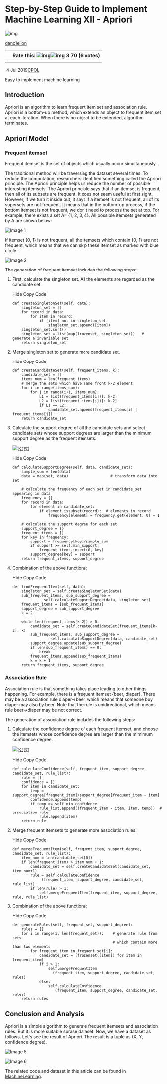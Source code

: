 # Step-by-Step Guide to Implement Machine Learning XII - Apriori

![img](https://www.codeproject.com/script/Membership/ProfileImages/{6098a88e-6a47-4a71-915c-4577a7b84ee9}.jpg)

[danc1elion](https://www.codeproject.com/script/Membership/View.aspx?mid=14354398)

|      | Rate this: 			 				 			                      				   	 	         ![img](https://codeproject.freetls.fastly.net/script/Ratings/Images/stars-fill-lg.png)![img](https://codeproject.freetls.fastly.net/script/Ratings/Images/stars-empty-lg.png) 		  	 	3.70  (6 votes) |
| ---- | ------------------------------------------------------------ |
|      |                                                              |

​                                        4 Jul 2019[CPOL](http://www.codeproject.com/info/cpol10.aspx)                                    

Easy to implement machine learning



## Introduction

Apriori is an algorithm to learn frequent item set and association  rule. Apriori is a bottom-up method, which extends an object to frequent item set at each iteration. When there is no object to be extended,  algorithm terminates.

## Apriori Model

### Frequent itemset

Frequent itemset is the set of objects which usually occur simultaneously.

The traditional method will be traversing the dataset several times.  To reduce the computation, researchers identified something called the  Apriori principle. The Apriori principle helps us reduce the number of  possible interesting itemsets. The Apriori principle says that if an  itemset is frequent, then all of its subsets are frequent. It does not  seem useful at first sight. However, if we turn it inside out, it says  if a itemset is not frequent, all of its supersets are not frequent. It  means that in the bottom-up process, if the bottom itemset is not  frequent, we don't need to process the set at top. For example, there  exists a set A= {1, 2, 3, 4}. All possible itemsets generated by A are  shown below:

![Image 1](https://www.codeproject.com/KB/AI/5142921/23b08120-389e-456f-ab30-e8a7a88118d2.Png)

If itemset {0, 1} is not frequent, all the itemsets which contain {0, 1} are not frequent, which means that we can skip these itemset as  marked with blue circle.

![Image 2](https://www.codeproject.com/KB/AI/5142921/8a102b80-148a-4f79-b667-d4195306d4a9.Png)

The generation of frequent itemset includes the following steps:

1. First, calculate the singleton set. All the elements are regarded as the candidate set. 

   Hide   Copy Code

   ```
   def createSingletonSet(self, data):
       singleton_set = []
       for record in data:
           for item in record:
               if [item] not in singleton_set:
                   singleton_set.append([item])
       singleton_set.sort()
       singleton_set = list(map(frozenset, singleton_set))   # generate a invariable set
       return singleton_set
   ```

2. Merge singleton set to generate more candidate set. 

   Hide   Copy Code

   ```
   def createCandidateSet(self, frequent_items, k):
       candidate_set = []
       items_num = len(frequent_items)
       # merge the sets which have same front k-2 element
       for i in range(items_num):
           for j in range(i+1, items_num):
               L1 = list(frequent_items[i])[: k-2]
               L2 = list(frequent_items[j])[: k-2]
               if L1 == L2:
                   candidate_set.append(frequent_items[i] | frequent_items[j])
       return candidate_set
   ```

3. Calculate the support degree of all the candidate sets and  select candidate sets whose support degrees are larger than the minimum  support degree as the frequent itemsets. 

   ![[公式]](https://www.zhihu.com/equation?tex=support%5Cleft%28X%5Crightarrow+Y%5Cright%29%3D%5Cfrac%7B%7CX%5Ccup+Y%7C%7D%7B%7CD%7C%7D)

   Hide   Copy Code

   ```
   def calculateSupportDegree(self, data, candidate_set):
       sample_sum = len(data)
       data = map(set, data)                   # transform data into set
   
       # calculate the frequency of each set in candidate_set appearing in data
       frequency = {}
       for record in data:
           for element in candidate_set:
               if element.issubset(record):  # elements in record
                   frequency[element] = frequency.get(element, 0) + 1
   
       # calculate the support degree for each set
       support_degree = {}
       frequent_items = []
       for key in frequency:
           support = frequency[key]/sample_sum
           if support >= self.min_support:
               frequent_items.insert(0, key)
           support_degree[key] = support
       return frequent_items, support_degree
   ```

4. Combination of the above functions: 

   Hide   Copy Code

   ```
   def findFrequentItem(self, data):
       singleton_set = self.createSingletonSet(data)
       sub_frequent_items, sub_support_degree =
                 self.calculateSupportDegree(data, singleton_set)
       frequent_items = [sub_frequent_items]
       support_degree = sub_support_degree
       k = 2
   
       while len(frequent_items[k-2]) > 0:
           candidate_set = self.createCandidateSet(frequent_items[k-2], k)
           sub_frequent_items, sub_support_degree =
                    self.calculateSupportDegree(data, candidate_set)
           support_degree.update(sub_support_degree)
           if len(sub_frequent_items) == 0:
               break
           frequent_items.append(sub_frequent_items)
           k = k + 1
       return frequent_items, support_degree
   ```

### Association Rule

Association rule is that something takes place leading to other  things happening. For example, there is a frequent itemset {beer,  diaper}. There may be a association rule diaper->beer, which means  that someone buy diaper may also by beer. Note that the rule is  unidirectional, which means rule beer->diaper may be not correct.

The generation of association rule includes the following steps:

1. Calculate the confidence degree of each frequent itemset, and  choose the itemsets whose confidence degree are larger than the mimimum  confidence degree. 

   ![[公式]](https://www.zhihu.com/equation?tex=confidence%5Cleft%28X%5Crightarrow+Y%5Cright%29%3D%5Cfrac%7BP%5Cleft%28XY%5Cright%29%7D%7BP%5Cleft%28Y%5Cright%29%7D)

   Hide   Copy Code

   ```
   def calculateConfidence(self, frequent_item, support_degree, candidate_set, rule_list):
       rule = []
       confidence = []
       for item in candidate_set:
           temp = support_degree[frequent_item]/support_degree[frequent_item - item]
           confidence.append(temp)
           if temp >= self.min_confidence:
               rule_list.append((frequent_item - item, item, temp))  # association rule
               rule.append(item)
       return rule
   ```

2. Merge frequent itemsets to generate more association rules: 

   Hide   Copy Code

   ```
   def mergeFrequentItem(self, frequent_item, support_degree, candidate_set, rule_list):
       item_num = len(candidate_set[0])
       if len(frequent_item) > item_num + 1:
           candidate_set = self.createCandidateSet(candidate_set, item_num+1)
           rule = self.calculateConfidence
                (frequent_item, support_degree, candidate_set, rule_list)
           if len(rule) > 1:
               self.mergeFrequentItem(frequent_item, support_degree, rule, rule_list)
   ```

3. Combination of the above functions: 

   Hide   Copy Code

   ```
   def generateRules(self, frequent_set, support_degree):
       rules = []
       for i in range(1, len(frequent_set)):    # generate rule from sets
                                                # which contain more than two elements
           for frequent_item in frequent_set[i]:
               candidate_set = [frozenset([item]) for item in frequent_item]
               if i > 1:
                   self.mergeFrequentItem
                     (frequent_item, support_degree, candidate_set, rules)
               else:
                   self.calculateConfidence
                      (frequent_item, support_degree, candidate_set, rules)
       return rules
   ```

## Conclusion and Analysis

Apriori is a simple algorithm to generate frequent itemsets and  association rules. But it is more suitable sprase dataset. Now, we have a dataset as follows. Let's see the result of Apriori. The result is a  tuple as (X, Y, confidence degree).

![Image 5](https://www.codeproject.com/KB/AI/5142921/04b749f9-0916-499e-9d95-21493c1977f3.png)

![Image 6](https://www.codeproject.com/KB/AI/5142921/0375d020-ff6c-4a5f-bf21-452555e6cfd5.png)

The related code and dataset in this article can be found in [MachineLearning](https://github.com/DandelionLau/MachineLearning).